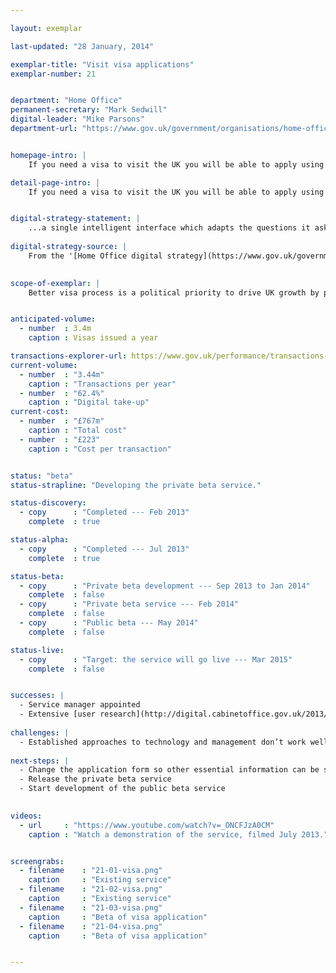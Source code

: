 ```yaml
---

layout: exemplar

last-updated: "28 January, 2014"

exemplar-title: "Visit visa applications"
exemplar-number: 21


department: "Home Office"
permanent-secretary: "Mark Sedwill"
digital-leader: "Mike Parsons"
department-url: "https://www.gov.uk/government/organisations/home-office"


homepage-intro: |
    If you need a visa to visit the UK you will be able to apply using a simple online service

detail-page-intro: |
    If you need a visa to visit the UK you will be able to apply using a simple online service


digital-strategy-statement: |
    ...a single intelligent interface which adapts the questions it asks the user based on business rules: avoiding unnecessary questions and providing a dynamic, streamlined process that users (many of whom are not native English speakers) find simple and accessible.
    
digital-strategy-source: |
    From the '[Home Office digital strategy](https://www.gov.uk/government/publications/home-office-digital-strategy)' --- December 2012
    

scope-of-exemplar: |
    Better visa process is a political priority to drive UK growth by promoting visits from tourists, students and business people. [Currently 3.4m visas are issued at a cost of £767m/year, £223 per transaction](https://www.gov.uk/performance/transactions-explorer/service-details/home-office-visas-immigration-applications).


anticipated-volume:
  - number  : 3.4m
    caption : Visas issued a year

transactions-explorer-url: https://www.gov.uk/performance/transactions-explorer/service-details/moj-money-claims
current-volume:
  - number  : "3.44m"
    caption : "Transactions per year"
  - number  : "62.4%"
    caption : "Digital take-up"
current-cost:
  - number  : "£767m"
    caption : "Total cost"
  - number  : "£223"
    caption : "Cost per transaction"


status: "beta"
status-strapline: "Developing the private beta service."

status-discovery:
  - copy      : "Completed --- Feb 2013"
    complete  : true

status-alpha:
  - copy      : "Completed --- Jul 2013"
    complete  : true

status-beta:
  - copy      : "Private beta development --- Sep 2013 to Jan 2014"
    complete  : false
  - copy      : "Private beta service --- Feb 2014"
    complete  : false
  - copy      : "Public beta --- May 2014"
    complete  : false

status-live:
  - copy      : "Target: the service will go live --- Mar 2015"
    complete  : false


successes: |
  - Service manager appointed
  - Extensive [user research](http://digital.cabinetoffice.gov.uk/2013/10/09/testing-with-users-around-the-world/) with embassies around the world
  
challenges: |
  - Established approaches to technology and management don’t work well with [agile](https://www.gov.uk/service-manual/agile) development
  
next-steps: |
  - Change the application form so other essential information can be submitted
  - Release the private beta service 
  - Start development of the public beta service
  

videos:
  - url     : "https://www.youtube.com/watch?v=_ONCFJzA0CM"
    caption : "Watch a demonstration of the service, filmed July 2013."


screengrabs:
  - filename    : "21-01-visa.png"
    caption     : "Existing service"
  - filename    : "21-02-visa.png"
    caption     : "Existing service"
  - filename    : "21-03-visa.png"
    caption     : "Beta of visa application"
  - filename    : "21-04-visa.png"
    caption     : "Beta of visa application"


---
```




